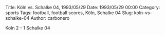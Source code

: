 Title: Köln vs. Schalke 04, 1993/05/29
Date: 1993/05/29 00:00
Category: sports
Tags: football, football scores, Köln, Schalke 04
Slug: koln-vs-schalke-04
Author: carbonero


Köln 2 - 1 Schalke 04
